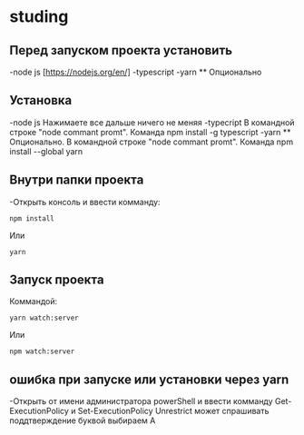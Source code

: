 # studing

## Перед запуском проекта установить 

-node js [https://nodejs.org/en/]
-typescript
-yarn ** Опционально

## Установка 

-node js Нажимаете все дальше ничего не меняя
-typecript В командной строке "node commant promt". Команда npm install -g typescript
-yarn ** Опционально. В командной строке "node commant promt". Команда npm install --global yarn

## Внутри папки проекта 
-Открыть консоль и ввести комманду:
```
npm install
```
Или 
```
yarn
```

## Запуск проекта

Коммандой:
```
yarn watch:server
```
Или
```
npm watch:server
```

## ошибка при запуске или установки через yarn 

-Открыть от имени администратора powerShell и ввести комманду Get-ExecutionPolicy и Set-ExecutionPolicy Unrestrict может спрашивать поддтверждение буквой выбираем A 
